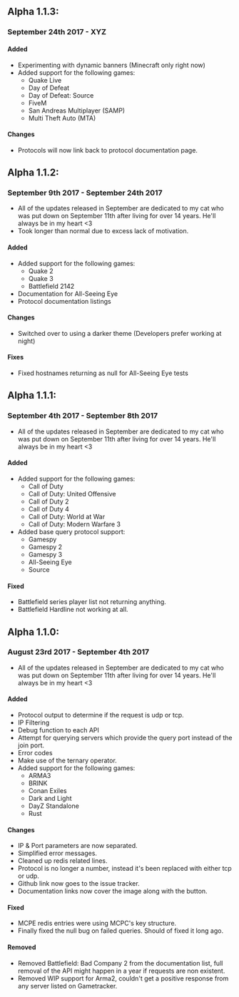 ## Alpha 1.1.3:

### September 24th 2017 - XYZ

#### Added
- Experimenting with dynamic banners (Minecraft only right now)
- Added support for the following games:
  - Quake Live
  - Day of Defeat
  - Day of Defeat: Source
  - FiveM
  - San Andreas Multiplayer (SAMP)
  - Multi Theft Auto (MTA)

#### Changes
- Protocols will now link back to protocol documentation page.

## Alpha 1.1.2:

### September 9th 2017 - September 24th 2017
- All of the updates released in September are dedicated to my cat who was put down on September 11th after living for over 14 years. He'll always be in my heart <3
- Took longer than normal due to excess lack of motivation.

#### Added
- Added support for the following games:
  - Quake 2
  - Quake 3
  - Battlefield 2142
- Documentation for All-Seeing Eye
- Protocol documentation listings

#### Changes
- Switched over to using a darker theme (Developers prefer working at night)

#### Fixes
- Fixed hostnames returning as null for All-Seeing Eye tests

## Alpha 1.1.1:

### September 4th 2017 - September 8th 2017
- All of the updates released in September are dedicated to my cat who was put down on September 11th after living for over 14 years. He'll always be in my heart <3

#### Added
- Added support for the following games:
  - Call of Duty
  - Call of Duty: United Offensive
  - Call of Duty 2
  - Call of Duty 4
  - Call of Duty: World at War
  - Call of Duty: Modern Warfare 3
- Added base query protocol support:
  - Gamespy
  - Gamespy 2
  - Gamespy 3
  - All-Seeing Eye
  - Source

#### Fixed
- Battlefield series player list not returning anything.
- Battlefield Hardline not working at all.

## Alpha 1.1.0:

### August 23rd 2017 - September 4th 2017
- All of the updates released in September are dedicated to my cat who was put down on September 11th after living for over 14 years. He'll always be in my heart <3

#### Added
- Protocol output to determine if the request is udp or tcp.
- IP Filtering
- Debug function to each API
- Attempt for querying servers which provide the query port instead of the join port.
- Error codes
- Make use of the ternary operator.
- Added support for the following games:
  - ARMA3
  - BRINK
  - Conan Exiles
  - Dark and Light
  - DayZ Standalone
  - Rust

#### Changes
- IP & Port parameters are now separated.
- Simplified error messages.
- Cleaned up redis related lines.
- Protocol is no longer a number, instead it's been replaced with either tcp or udp.
- Github link now goes to the issue tracker.
- Documentation links now cover the image along with the button.

#### Fixed
- MCPE redis entries were using MCPC's key structure.
- Finally fixed the null bug on failed queries. Should of fixed it long ago.

#### Removed
- Removed Battlefield: Bad Company 2 from the documentation list, full removal of the API might happen in a year if requests are non existent.
- Removed WIP support for Arma2, couldn't get a positive response from any server listed on Gametracker.
